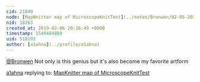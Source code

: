```yaml
---
cid: 21849
node: [MapKnitter map of MicroscopeKnitTest](../notes/Bronwen/02-05-2019/mapknitter-map-of-microscopeknittest)
nid: 18263
created_at: 2019-02-06 20:26:49 +0000
timestamp: 1549484809
uid: 518193
author: [a1ahna](../profile/a1ahna)
---
```


 [@Bronwen](/profile/Bronwen) Not only is this genius but it's also become my favorite artform 

[a1ahna](../profile/a1ahna) replying to: [MapKnitter map of MicroscopeKnitTest](../notes/Bronwen/02-05-2019/mapknitter-map-of-microscopeknittest)


